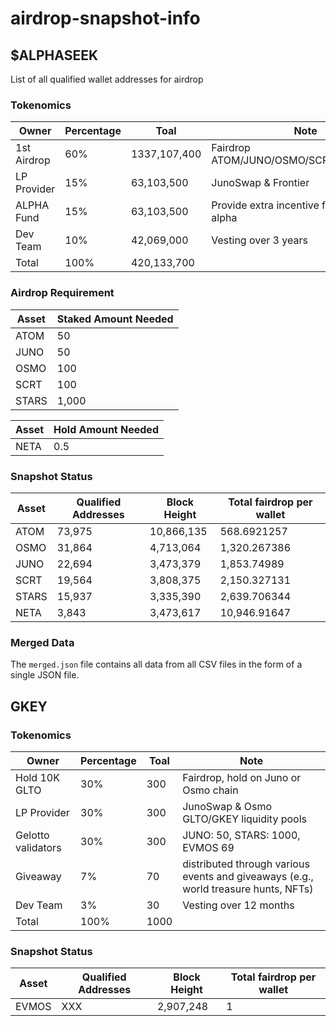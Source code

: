 # airdrop-snapshot-info

## $ALPHASEEK
List of all qualified wallet addresses for airdrop 


### Tokenomics
| Owner             | Percentage  | Toal        | Note                                     |
|-------------------|-------------|-------------|------------------------------------------|
| 1st Airdrop       |         60% | 1337,107,400 | Fairdrop ATOM/JUNO/OSMO/SCRT/STARS/NETA  |
| LP Provider       |         15% |  63,103,500 | JunoSwap & Frontier                      |
| ALPHA Fund |         15% |  63,103,500 | Provide extra incentive for dropping alpha        |
| Dev Team          |         10% |  42,069,000 | Vesting over 3 years                     |
| Total             |        100% | 420,133,700 |                                          |


### Airdrop Requirement 
| Asset | Staked Amount Needed |
|-------|----------------------|
| ATOM  |                   50 |
| JUNO  |                   50 |
| OSMO  |                  100 |
| SCRT  |                  100 |
| STARS |                1,000 |

| Asset | Hold Amount Needed |
|-------|--------------------|
| NETA  |                0.5 |


### Snapshot Status
| Asset | Qualified Addresses | Block Height | Total fairdrop per wallet |
|-------|---------------------|--------------|---------------------------|
| ATOM  |              73,975 |   10,866,135 |               568.6921257 |
| OSMO  |              31,864 |    4,713,064 |              1,320.267386 |
| JUNO  |              22,694 |    3,473,379 |               1,853.74989 |
| SCRT  |              19,564 |    3,808,375 |              2,150.327131 |
| STARS |              15,937 |    3,335,390 |              2,639.706344 |
| NETA  |               3,843 |    3,473,617 |              10,946.91647 |

### Merged Data
The `merged.json` file contains all data from all CSV files in the form of a
single JSON file.


## GKEY
### Tokenomics
| Owner             | Percentage  | Toal        | Note                                                                                |
|-------------------|-------------|-------------|-------------------------------------------------------------------------------------|
| Hold 10K GLTO     |         30% | 300         | Fairdrop, hold on Juno or Osmo chain                                               |
| LP Provider       |         30% | 300         | JunoSwap & Osmo GLTO/GKEY liquidity pools                                          |
| Gelotto validators|         30% | 300         | JUNO: 50, STARS: 1000, EVMOS 69                                                    |
| Giveaway          |         7%  | 70          | distributed through various events and giveaways (e.g., world treasure hunts, NFTs)|                     |
| Dev Team          |         3%  | 30          | Vesting over 12 months                                                             |
| Total             |        100% | 1000        |                                                                                    |


### Snapshot Status
| Asset | Qualified Addresses | Block Height | Total fairdrop per wallet |
|-------|---------------------|--------------|---------------------------|
| EVMOS |              XXX    |   2,907,248  |               1           |
